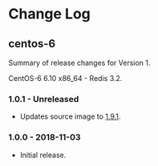 # Change Log

## centos-6

Summary of release changes for Version 1.

CentOS-6 6.10 x86_64 - Redis 3.2.

### 1.0.1 - Unreleased

- Updates source image to [1.9.1](https://github.com/jdeathe/centos-ssh/releases/tag/1.9.1).

### 1.0.0 - 2018-11-03

- Initial release.
